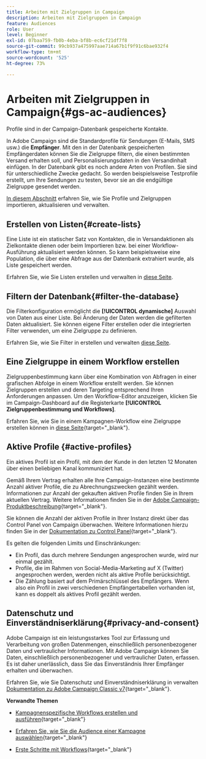 ```yaml
---
title: Arbeiten mit Zielgruppen in Campaign
description: Arbeiten mit Zielgruppen in Campaign
feature: Audiences
role: User
level: Beginner
exl-id: 07baa759-fb0b-4eba-bf8b-ec6cf21df7f8
source-git-commit: 99cb937a475997aae714a67b1f9f91c6bae932f4
workflow-type: tm+mt
source-wordcount: '525'
ht-degree: 73%

---
```


# Arbeiten mit Zielgruppen in Campaign{#gs-ac-audiences}

Profile sind in der Campaign-Datenbank gespeicherte Kontakte.

In Adobe Campaign sind die Standardprofile für Sendungen (E-Mails, SMS usw.) die **Empfänger**. Mit den in der Datenbank gespeicherten Empfängerdaten können Sie die Zielgruppe filtern, die einen bestimmten Versand erhalten soll, und Personalisierungsdaten in den Versandinhalt einfügen. In der Datenbank gibt es noch andere Arten von Profilen. Sie sind für unterschiedliche Zwecke gedacht. So werden beispielsweise Testprofile erstellt, um Ihre Sendungen zu testen, bevor sie an die endgültige Zielgruppe gesendet werden.

[In diesem Abschnitt](../audiences/gs-audiences.md) erfahren Sie, wie Sie Profile und Zielgruppen importieren, aktualisieren und verwalten.

## Erstellen von Listen{#create-lists}

Eine Liste ist ein statischer Satz von Kontakten, die in Versandaktionen als Zielkontakte dienen oder beim Importieren bzw. bei einer Workflow-Ausführung aktualisiert werden können. So kann beispielsweise eine Population, die über eine Abfrage aus der Datenbank extrahiert wurde, als Liste gespeichert werden.

Erfahren Sie, wie Sie Listen erstellen und verwalten in [diese Seite](../audiences/create-audiences.md).

## Filtern der Datenbank{#filter-the-database}

Die Filterkonfiguration ermöglicht die **[!UICONTROL dynamische]** Auswahl von Daten aus einer Liste. Bei Änderung der Daten werden die gefilterten Daten aktualisiert. Sie können eigene Filter erstellen oder die integrierten Filter verwenden, um eine Zielgruppe zu definieren.

Erfahren Sie, wie Sie Filter in erstellen und verwalten [diese Seite](../audiences/create-filters.md).

## Eine Zielgruppe in einem Workflow erstellen

Zielgruppenbestimmung kann über eine Kombination von Abfragen in einer grafischen Abfolge in einem Workflow erstellt werden. Sie können Zielgruppen erstellen und deren Targeting entsprechend Ihren Anforderungen anpassen. Um den Workflow-Editor anzuzeigen, klicken Sie im Campaign-Dashboard auf die Registerkarte **[!UICONTROL Zielgruppenbestimmung und Workflows]**.

Erfahren Sie, wie Sie in einem Kampagnen-Workflow eine Zielgruppe erstellen können in [diese Seite](https://experienceleague.adobe.com/docs/campaign/automation/campaign-orchestration/marketing-campaign-target.html?lang=de){target="_blank"}.


## Aktive Profile {#active-profiles}


Ein aktives Profil ist ein Profil, mit dem der Kunde in den letzten 12 Monaten über einen beliebigen Kanal kommuniziert hat.

Gemäß Ihrem Vertrag erhalten alle Ihre Campaign-Instanzen eine bestimmte Anzahl aktiver Profile, die zu Abrechnungszwecken gezählt werden. Informationen zur Anzahl der gekauften aktiven Profile finden Sie in Ihrem aktuellen Vertrag. Weitere Informationen finden Sie in der [Adobe Campaign-Produktbeschreibung](https://helpx.adobe.com/de/legal/product-descriptions/adobe-campaign-managed-cloud-services.html){target="_blank"}.

Sie können die Anzahl der aktiven Profile in Ihrer Instanz direkt über das Control Panel von Campaign überwachen. Weitere Informationen hierzu finden Sie in der [Dokumentation zu Control Panel](https://experienceleague.adobe.com/docs/control-panel/using/performance-monitoring/active-profiles-monitoring.html?lang=de){target="_blank"}.


Es gelten die folgenden Limits und Einschränkungen:

* Ein Profil, das durch mehrere Sendungen angesprochen wurde, wird nur einmal gezählt.
* Profile, die im Rahmen von Social-Media-Marketing auf X (Twitter) angesprochen werden, werden nicht als aktive Profile berücksichtigt.
* Die Zählung basiert auf dem Primärschlüssel des Empfängers. Wenn also ein Profil in zwei verschiedenen Empfängertabellen vorhanden ist, kann es doppelt als aktives Profil gezählt werden.


## Datenschutz und Einverständniserklärung{#privacy-and-consent}

Adobe Campaign ist ein leistungsstarkes Tool zur Erfassung und Verarbeitung von großen Datenmengen, einschließlich personenbezogener Daten und vertraulicher Informationen. Mit Adobe Campaign können Sie Daten, einschließlich personenbezogener und vertraulicher Daten, erfassen. Es ist daher unerlässlich, dass Sie das Einverständnis Ihrer Empfänger erhalten und überwachen.

Erfahren Sie, wie Sie Datenschutz und Einverständniserklärung in verwalten [Dokumentation zu Adobe Campaign Classic v7](https://experienceleague.adobe.com/docs/campaign-classic/using/getting-started/privacy/privacy-and-recommendations.html?lang=de){target="_blank"}.

**Verwandte Themen** 

* [Kampagnenspezifische Workflows erstellen und ausführen](https://experienceleague.adobe.com/docs/campaign/automation/workflows/introduction/wf-type/campaign-workflows.html?lang=de){target="_blank"}

* [Erfahren Sie, wie Sie die Audience einer Kampagne auswählen](https://experienceleague.adobe.com/docs/campaign/automation/campaign-orchestration/marketing-campaign-target.html?lang=de){target="_blank"}

* [Erste Schritte mit Workflows](https://experienceleague.adobe.com/docs/campaign/automation/workflows/introduction/about-workflows.html?lang=de){target="_blank"}
